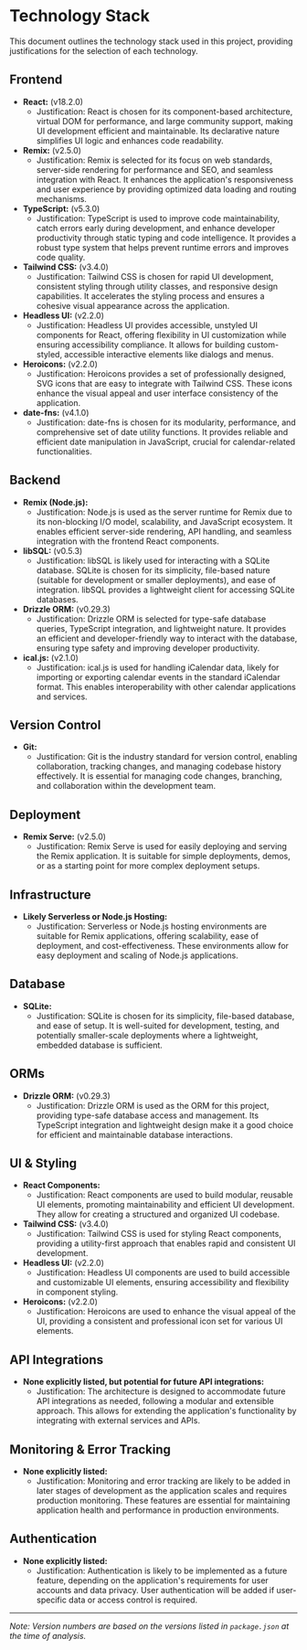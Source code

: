 # Technology Stack

This document outlines the technology stack used in this project, providing justifications for the selection of each technology.

## Frontend

- **React:** (v18.2.0)
  - Justification: React is chosen for its component-based architecture, virtual DOM for performance, and large community support, making UI development efficient and maintainable. Its declarative nature simplifies UI logic and enhances code readability.
- **Remix:** (v2.5.0)
  - Justification: Remix is selected for its focus on web standards, server-side rendering for performance and SEO, and seamless integration with React. It enhances the application's responsiveness and user experience by providing optimized data loading and routing mechanisms.
- **TypeScript:** (v5.3.0)
  - Justification: TypeScript is used to improve code maintainability, catch errors early during development, and enhance developer productivity through static typing and code intelligence. It provides a robust type system that helps prevent runtime errors and improves code quality.
- **Tailwind CSS:** (v3.4.0)
  - Justification: Tailwind CSS is chosen for rapid UI development, consistent styling through utility classes, and responsive design capabilities. It accelerates the styling process and ensures a cohesive visual appearance across the application.
- **Headless UI:** (v2.2.0)
  - Justification: Headless UI provides accessible, unstyled UI components for React, offering flexibility in UI customization while ensuring accessibility compliance. It allows for building custom-styled, accessible interactive elements like dialogs and menus.
- **Heroicons:** (v2.2.0)
  - Justification: Heroicons provides a set of professionally designed, SVG icons that are easy to integrate with Tailwind CSS. These icons enhance the visual appeal and user interface consistency of the application.
- **date-fns:** (v4.1.0)
  - Justification: date-fns is chosen for its modularity, performance, and comprehensive set of date utility functions. It provides reliable and efficient date manipulation in JavaScript, crucial for calendar-related functionalities.

## Backend

- **Remix (Node.js):** 
  - Justification: Node.js is used as the server runtime for Remix due to its non-blocking I/O model, scalability, and JavaScript ecosystem. It enables efficient server-side rendering, API handling, and seamless integration with the frontend React components.
- **libSQL:** (v0.5.3)
  - Justification: libSQL is likely used for interacting with a SQLite database. SQLite is chosen for its simplicity, file-based nature (suitable for development or smaller deployments), and ease of integration. libSQL provides a lightweight client for accessing SQLite databases.
- **Drizzle ORM:** (v0.29.3)
  - Justification: Drizzle ORM is selected for type-safe database queries, TypeScript integration, and lightweight nature. It provides an efficient and developer-friendly way to interact with the database, ensuring type safety and improving developer productivity.
- **ical.js:** (v2.1.0)
  - Justification: ical.js is used for handling iCalendar data, likely for importing or exporting calendar events in the standard iCalendar format. This enables interoperability with other calendar applications and services.

## Version Control

- **Git:** 
  - Justification: Git is the industry standard for version control, enabling collaboration, tracking changes, and managing codebase history effectively. It is essential for managing code changes, branching, and collaboration within the development team.

## Deployment

- **Remix Serve:** (v2.5.0)
  - Justification: Remix Serve is used for easily deploying and serving the Remix application. It is suitable for simple deployments, demos, or as a starting point for more complex deployment setups.

## Infrastructure

- **Likely Serverless or Node.js Hosting:** 
  - Justification: Serverless or Node.js hosting environments are suitable for Remix applications, offering scalability, ease of deployment, and cost-effectiveness. These environments allow for easy deployment and scaling of Node.js applications.

## Database

- **SQLite:** 
  - Justification: SQLite is chosen for its simplicity, file-based database, and ease of setup. It is well-suited for development, testing, and potentially smaller-scale deployments where a lightweight, embedded database is sufficient.

## ORMs

- **Drizzle ORM:** (v0.29.3)
  - Justification: Drizzle ORM is used as the ORM for this project, providing type-safe database access and management. Its TypeScript integration and lightweight design make it a good choice for efficient and maintainable database interactions.

## UI & Styling

- **React Components:** 
  - Justification: React components are used to build modular, reusable UI elements, promoting maintainability and efficient UI development. They allow for creating a structured and organized UI codebase.
- **Tailwind CSS:** (v3.4.0)
  - Justification: Tailwind CSS is used for styling React components, providing a utility-first approach that enables rapid and consistent UI development.
- **Headless UI:** (v2.2.0)
  - Justification: Headless UI components are used to build accessible and customizable UI elements, ensuring accessibility and flexibility in component styling.
- **Heroicons:** (v2.2.0)
  - Justification: Heroicons are used to enhance the visual appeal of the UI, providing a consistent and professional icon set for various UI elements.

## API Integrations

- **None explicitly listed, but potential for future API integrations:** 
  - Justification: The architecture is designed to accommodate future API integrations as needed, following a modular and extensible approach. This allows for extending the application's functionality by integrating with external services and APIs.

## Monitoring & Error Tracking

- **None explicitly listed:** 
  - Justification: Monitoring and error tracking are likely to be added in later stages of development as the application scales and requires production monitoring. These features are essential for maintaining application health and performance in production environments.

## Authentication

- **None explicitly listed:** 
  - Justification: Authentication is likely to be implemented as a future feature, depending on the application's requirements for user accounts and data privacy. User authentication will be added if user-specific data or access control is required.

---

*Note: Version numbers are based on the versions listed in `package.json` at the time of analysis.*